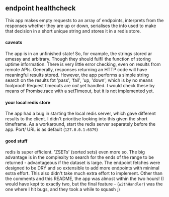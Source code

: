 ## endpoint healthcheck

This app makes empty requests to an array of endpoints, interprets from the responses whether they are up or down, serialises the info used to make that decision in a short unique string and stores it in a redis store.

#### caveats
The app is in an unfinished state!
So, for example, the strings stored ar emessy and arbitrary. Though they should fulfil the function of storing uptime information.
There is very little error checking, even on results from remote APIs. Generally, responses returning an HTTP code will have meaningful results stored. However, the app performs a simple string search on the results fot 'pass', 'fail', 'up, 'down', which is by no means foolproof!
Request timeouts are *not* yet handled. I would check these by means of Promise.race with a setTimeout, but it is not implemented yet.

#### your local redis store
The app had a bug in starting the local redis server, which gave different results to the client. I didn't prioritise looking into this given the short timeframe.
As a workaround, start the redis server separately before the app.
Port/ URL is as default (`127.0.0.1:6379`)

#### good stuff
redis is super efficient. 'ZSETs' (sorted sets) even more so. The big advantage is in the complexity to search for the ends of the range to be returned - advantageous if the dataset is large.
The endpoint fetches were designed to be DRY and so extensible to add more endpoints with minimal extra effort. This also didn't take much extra effort to implement.
Other than the comments and this README, the app was almost within the two hours! (I would have kept to exactly two, but the final feature - (`withHandler`) was the one where I hit bugs, and they took a while to squash ;)
